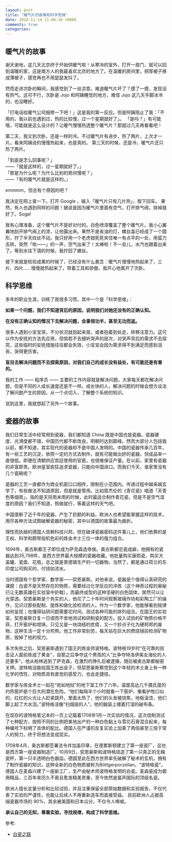 ```yaml
---
layout: post
title: "暖气片的故事和科学思维"
date: 2018-11-14 11:08:28 +0800
comments: true
categories: 
---
```


## 暖气片的故事

谢天谢地，这几天北京终于开始供暖气啦！从寒冷的室外，打开一扇门，就可以回到温暖的家，这是南方人的我最喜欢北京的地方了。在温暖的房间里，把厚被子换成薄被子，感觉再也不用瑟瑟发抖了。

然而走进次卧的瞬间，我感觉到了一丝凉意。难道暖气片坏了？摸了一摸，发现没有热气。这可不行，次卧是 Jojo 和阿姨睡觉的地方，难怪 Jojo 这几天手脚冰冷的，也没睡好。

「打电话给暖气公司报修一下吧！」这是我的第一反应。但是阿姨阻止了我：「不用的，我以前也遇到过，热的比较慢，过一个星期就好了」。
「是吗？」有可能哦，可能就是这么设计的？让暖气慢慢热透整个暖气片？那就过几天再看看吧！

第二天，我又到次卧。还是一样的冷。不过暖气片有进步，热了两片，上次才一片。看来阿姨说的慢慢热起来，也是真的。
第三天的时候，还是冷，暖气片还只热了两片。

「到底是怎么回事呢？」  
——「就是这样的，过一星期就好了。」  
「那是为什么呢？为什么比别的房间慢呢？」  
——「有的暖气片就是这样的。」  

emmmm，但总有个原因的吧？

我决定在网上查一下。打开 Google ，输入「暖气片只有几片热」，按下回车。
果然，有人也遇到同样的问题！据说是因为暖气片里面有空气，打开排气阀，排掉就好了。Soga!

我有心理准备，这个暖气片不是好对付的。白色喷漆覆盖了整个暖气片。我小心翼翼地刮开排气阀上的漆，让他露出来。果然不是省油的灯，螺丝盖已经成了一个圆形，拧了半天纹丝不动。我只好用一个老虎钳死死夹住唯一有点平的一处，用蛮力去转。突然「咝——」的一声，空气出来了！太棒啦！不一会儿，水汽也跟着出来了。等到水往下滴的时候，我拧回了螺丝。

接下来就是检验成果的时候了，已经没有什么悬念：暖气片慢慢地热起来了，三片、四片……慢慢就热起来了。带着工具和骄傲，我开心地离开了次卧。


## 科学思维

多年的职业生涯，训练了我很多习惯。其中一个是「科学思维」：

**如果一个问题，我们不知道背后的原因，说明我们对她还没有的正确认知。**

**在没有正确认知的情况下去解决问题，会事倍功半，甚至无功而返。**

很多人遇到小宝宝哭，不分状况就抱起来晃，或者抱着到处走，转移注意力。这可以作为安抚的方法先应用，但倘若不去细听哭声的层次，对哭声背后的需求不去探究，这些临时的安抚措施往往都会失效，小宝宝会因为需求得不到满足而感到沮丧，哭得更厉害。

**盲目去解决问题而不去探索原因，对我们自己的成长没有益处，有可能还是有害的。**

我的工作 —— 程序员 —— 主要的工作内容就是解决问题。大家每天都在解决问题，但是不同的人成长速度还是不一样。成长快的人，解决问题的时候会想方设法了解问题产生的原因，从一个点切入，了解整个系统的知识。

说到这里，我就想起了另外一个故事。

## 瓷器的故事

我们日常生活中经常用到瓷器，我们都知道 China 既是中国也是瓷器。瓷器硬度、光滑度都不错，中国历代都不断改良，明朝时达到巅峰。然而大部分人包括我以前，都不知道，其实现代的瓷器却不是中国人发明的。中国的瓷器传承几百年，有一些工艺的沉淀，依照一定的方式去制作，就有可能做出好的瓷器。但成品率一直很低。即便在清朝供应宫廷使用的官窑，也很难保证产量。在以前，家里有瓷器的非富即贵。欧洲皇室疯狂追求瓷器，只能向中国进口。而我们今天，谁家里没有几个瓷碗呢？

瓷器的工艺一直都作为商业机密口口相传，限制在小范围内。传递过程中越来越玄学了，有些做法不知道原因，但是就是管用。比如周杰伦的《青花瓷》唱道「天青色等烟雨」，指的是天将雨未雨的时候，此时最适合制作青花瓷，但是不是空气湿度的原因？我们不知道，照做就行，等着这样的天气吧。

中国垄断了近千年的瓷器，产生了巨额的利益。欧洲人也希望能掌握这样的技术，用尽各种方法试图破解瓷器的秘密，其中以德国的故事最为曲折。

理性而执拗的德国人信赖科技兴邦，但在破译瓷器密码这件事儿上，他们依靠的是王权、科学和颇带投机色彩的炼金术士三位一体的强力组合。

1694年，奥古斯都王子即位成为萨克森选帝侯。奥古斯都恋瓷成癖，他拥有的瓷器达到35,798件，是西方世界最大规模的瓷器收藏。他批量购买康熙瓷，购买大盖罐、瓷盘、花瓶，总之就是景德镇生产的一切器物。当然了，都是通过荷兰的东印度公司购买的，付钱如流水。

当时德国有个哲学家、数学家——契恩豪斯。对他来说，瓷器是个值得认真研究的课题：白瓷不是天然存在的物质，需要经过化学反应的淬炼（这个神奇过程的奥秘已让无数英雄在实验室中折戟），而最终成型的这种坚硬的白色固体，居然可以让光穿透。契恩豪斯是个务实的人，他花了二十年时间观察玻璃作坊和彩陶工厂的操作，见识过那些配制、提炼和做化验检测的人。作为一个数学家，他能够看到规律如何呈现；也懂得钻研问题需要花时间，测试各种可能的排列组合。在国王的实验室，契恩豪斯日复一日锲而不舍地测试和研制瓷的配方。投入试验的矿物质价格不菲，打开窑炉和坩埚，只见又是一块烧结的疙瘩，又一个妙点子化为硬邦邦的废物，这种生活一定十分煎熬。他工作非常刻苦，每天站在巨大的燃烧镜前检测矿物质，毁掉了他的视力。

多次失败之后，契恩豪斯遇到了国王的炼金师波特格。波特格19岁时“在可靠的目击证人面前炼成了黄金”，自那之后争夺这个男孩的人“比争夺特洛伊美女海伦的人还要多”。他从柏林逃到了萨克森，在激烈的挣扎后被逮捕，随后被奥古斯都秘密关押。波特格没能给国王炼出金子，但契恩豪斯察觉到这个年轻的术士身上有一种化学的悟性，对物质具有直觉的感受力，也会走捷径。

数学家与炼金术士一起在“宛如地狱”的地下室工作了六年。温度高达几千摄氏度的灼热窑炉是个巨大的潜在危险。“他们每隔半个小时就看一下窑炉，像看护牲口似的，红红的火光让人赶紧跳开。里面太热了，他们的头发被烧焦，地板滚烫，他们脚上起了大水泡。”波特格活像“扫烟囱的人”，他的脑袋上缠着打湿的破布条。

在现存的波特格笔记本的一页上记载着1708年1月一次实验的情况，这次烧制测试了七种配方，按照不同的比例把某地出产的一种白色黏土与雪花石膏混合起来，每种编号下标明了具体的配比。德国人在严谨的反复实验上加乘了两倍甚至三倍于常人的努力，终于将想法变成现实。

1708年4月，奥古斯都签署法令并加盖印章，在德累斯顿建立了第一座瓷厂，这也是西方第一座瓷器制造厂。10月9日，契恩豪斯和波特格烧造了第一只真正的无釉瓷杯，第一只半透明白色器皿。德国至此在西方世界率先破解了秘术的玄机，拥有了制作瓷器的知识。这种全新的白色物质被称为Böttgerporzellan，“波特格瓷”。 德国人在麦森兴建了一座新工厂，生产由秘术师波特格发明的白瓷。麦森瓷成为御用精品，三百年来历久不衰且愈发精美贵重，至今依然是蜚声国际的顶级名瓷。

欧洲人擅长定量分析和比较试验，并且注重保留全部原始数据和实验报告，不仅代表了实验的严谨性，也能让后续人不用重新造车而直接受益。
目前欧洲人占据高端瓷器市场的 90%，其余被美国和日本瓜分，不仅令人唏嘘。

**承认自己的无知，尊重实验，寻找规律，构成了科学思维。**

参考:

* [白瓷之路](https://book.douban.com/subject/27108622/)
